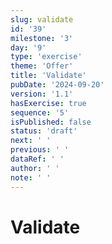 ```yaml
---
slug: validate
id: '39'
milestone: '3'
day: '9'
type: 'exercise'
theme: 'Offer'
title: 'Validate'
pubDate: '2024-09-20'
version: '1.1'
hasExercise: true
sequence: '5'
isPublished: false
status: 'draft'
next: ' '
previous: ' '
dataRef: ' '
author: ' '
note: ' '
---
```

# Validate